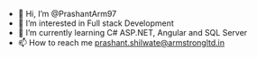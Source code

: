 - 👋 Hi, I’m @PrashantArm97
- 👀 I’m interested in Full stack Development
- 🌱 I’m currently learning C# ASP.NET, Angular and SQL Server
- 📫 How to reach me prashant.shilwate@armstrongltd.in

<!---
PrashantArm97/PrashantArm97 is a ✨ special ✨ repository because its `README.md` (this file) appears on your GitHub profile.
You can click the Preview link to take a look at your changes.
--->
